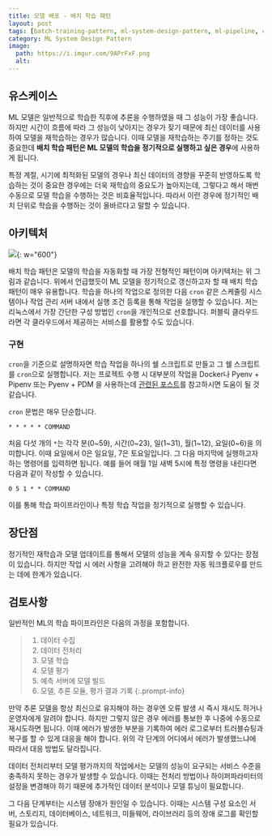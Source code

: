 ```yaml
---
title: 모델 배포 - 배치 학습 패턴
layout: post
tags: [batch-training-pattern, ml-system-design-pattern, ml-pipeline, crontab]
category: ML System Design Pattern
image:
  path: https://i.imgur.com/9APrFxF.png
  alt: 
---
```


## 유스케이스

ML 모델은 일반적으로 학습한 직후에 추론을 수행하였을 때 그 성능이 가장 좋습니다. 하지만 시간이 흐름에 따라 그 성능이 낮아지는 경우가 잦기 때문에 최신 데이터를 사용하여 모델을 재학습하는 경우가 많습니다. 이때 모델을 재학습하는 주기를 정하는 것도 중요한데 **배치 학습 패턴은 ML 모델의 학습을 정기적으로 실행하고 싶은 경우**에 사용하게 됩니다.

특정 계절, 시기에 최적화된 모델의 경우나 최신 데이터의 경향을 꾸준히 반영하도록 학습하는 것이 중요한 경우에는 더욱 재학습의 중요도가 높아지는데, 그렇다고 해서 매번 수동으로 모델 학습을 수행하는 것은 비효율적입니다. 따라서 이런 경우에 정기적인 배치 단위로 학습을 수행하는 것이 올바르다고 말할 수 있습니다.

## 아키텍처

![](https://i.imgur.com/qIsCS3z.png){: w="600"}

배치 학습 패턴은 모델의 학습을 자동화할 때 가장 전형적인 패턴이며 아키텍처는 위 그림과 같습니다. 위에서 언급했듯이 ML 모델을 정기적으로 갱신하고자 할 때 배치 학습 패턴이 매우 유용합니다. 학습을 하나의 작업으로 정의한 다음 `cron` 같은 스케줄링 시스템이나 작업 관리 서버 내에서 실행 조건 등록을 통해 작업을 실행할 수 있습니다. 저는 리눅스에서 가장 간단한 구성 방법인 `cron`을 개인적으로 선호합니다. 퍼블릭 클라우드라면 각 클라우드에서 제공하는 서비스를 활용할 수도 있습니다. 

### 구현

`cron`을 기준으로 설명하자면 학습 작업을 하나의 쉘 스크립트로 만들고 그 쉘 스크립트를 `cron`으로 실행합니다. 저는 프로젝트 수행 시 대부분의 작업을 Docker나 Pyenv + Pipenv 또는 Pyenv + PDM 을 사용하는데 [관련된 포스트](https://otzslayer.github.io/python/2023/03/15/run-pipenv-virtualenv-in-crontab.html)를 참고하시면 도움이 될 것 같습니다.

`cron` 문법은 매우 단순합니다.

```
* * * * * COMMAND
```

처음 다섯 개의 `*`는 각각 분(0~59), 시간(0~23), 일(1~31), 월(1~12), 요일(0~6)을 의미합니다. 이때 요일에서 0은 일요일, 7은 토요일입니다. 그 다음 마지막에 실행하고자 하는 명령어를 입력하면 됩니다. 예를 들어 매월 1일 새벽 5시에 특정 명령을 내린다면 다음과 같이 작성할 수 있습니다.

```
0 5 1 * * COMMAND
```

이를 통해 학습 파이프라인이나 특정 학습 작업을 정기적으로 실행할 수 있습니다.

## 장단점

정기적인 재학습과 모델 업데이트를 통해서 모델의 성능을 계속 유지할 수 있다는 장점이 있습니다. 하지만 작업 시 에러 사항을 고려해야 하고 완전한 자동 워크플로우를 만드는 데에 한계가 있습니다.

## 검토사항

일반적인 ML의 학습 파이프라인은 다음의 과정을 포함합니다.

> 1. 데이터 수집
> 2. 데이터 전처리
> 3. 모델 학습
> 4. 모델 평가
> 5. 예측 서버에 모델 빌드
> 6. 모델, 추론 모듈, 평가 결과 기록
{:.prompt-info}

만약 추론 모델을 항상 최신으로 유지해야 하는 경우엔 오류 발생 시 즉시 재시도 하거나 운영자에게 알려야 합니다. 하지만 그렇지 않은 경우 에러를 통보한 후 나중에 수동으로 재시도하면 됩니다. 이때 에러가 발생한 부분을 기록하여 에러 로그로부터 트러블슈팅과 복구를 할 수 있게 대응을 해야 합니다. 위의 각 단계의 어디에서 에러가 발생했느냐에 따라서 대응 방법도 달라집니다.

데이터 전처리부터 모델 평가까지의 작업에서는 모델의 성능이 요구되는 서비스 수준을 충족하지 못하는 경우가 발생할 수 있습니다. 이때는 전처리 방법이나 하이퍼파라미터의 설정을 변경해야 하기 때문에 추가적인 데이터 분석이나 모델 튜닝이 필요합니다.

그 다음 단계부터는 시스템 장애가 원인일 수 있습니다. 이때는 시스템 구성 요소인 서버, 스토리지, 데이터베이스, 네트워크, 미들웨어, 라이브러리 등의 장애 로그를 확인할 필요가 있습니다.
